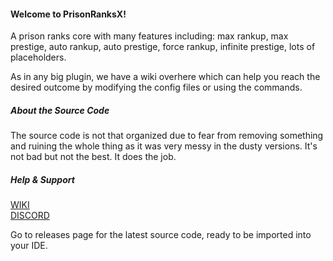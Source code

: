 #### Welcome to PrisonRanksX!

A prison ranks core with many features including: max rankup, max prestige, auto rankup, auto prestige, force rankup, infinite prestige, lots of placeholders.  
  
As in any big plugin, we have a wiki overhere which can help you reach the desired outcome by modifying the config files or using the commands.  

##### About the Source Code

The source code is not that organized due to fear from removing something and ruining the whole thing as it was very messy in the dusty versions. It's not bad but not the best. It does the job.

##### Help & Support

[WIKI](https://github.com/TheGaming999/PrisonRanksX/wiki)  
[DISCORD](https://discord.gg/qzkJaMU)

Go to releases page for the latest source code, ready to be imported into your IDE.
